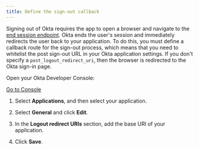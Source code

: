 ```yaml
---
title: Define the sign-out callback
---
```


Signing out of Okta requires the app to open a browser and navigate to the [end session endpoint](/docs/reference/api/oidc/#logout). Okta ends the user's session and immediately redirects the user back to your application. To do this, you must define a callback route for the sign-out process, which means that you need to whitelist the post sign-out URL in your Okta application settings. If you don't specify a `post_logout_redirect_uri`, then the browser is redirected to the Okta sign-in page.

Open your Okta Developer Console:

<a href="https://login.okta.com/" target="_blank" class="Button--blue">Go to Console</a>

1. Select **Applications**, and then select your application.

2. Select **General** and click **Edit**.

3. In the **Logout redirect URIs** section, add the base URI of your application.

    <StackSelector snippet="addbaseuri"/>

4. Click **Save**.

<NextSectionLink/>